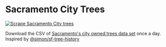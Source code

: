 # Sacramento City Trees

[![Scrape Sacramento City trees](https://github.com/jeremiak/sacramento-city-trees/actions/workflows/scrape.yml/badge.svg)](https://github.com/jeremiak/sacramento-city-trees/actions/workflows/scrape.yml)

Download the CSV of [Sacramento's city owned trees data set](https://data.cityofsacramento.org/datasets/b9b716e09b5048179ab648bb4518452b_0/about) once a day. Inspired by [@simon/sf-tree-history](https://github.com/simonw/sf-tree-history)
